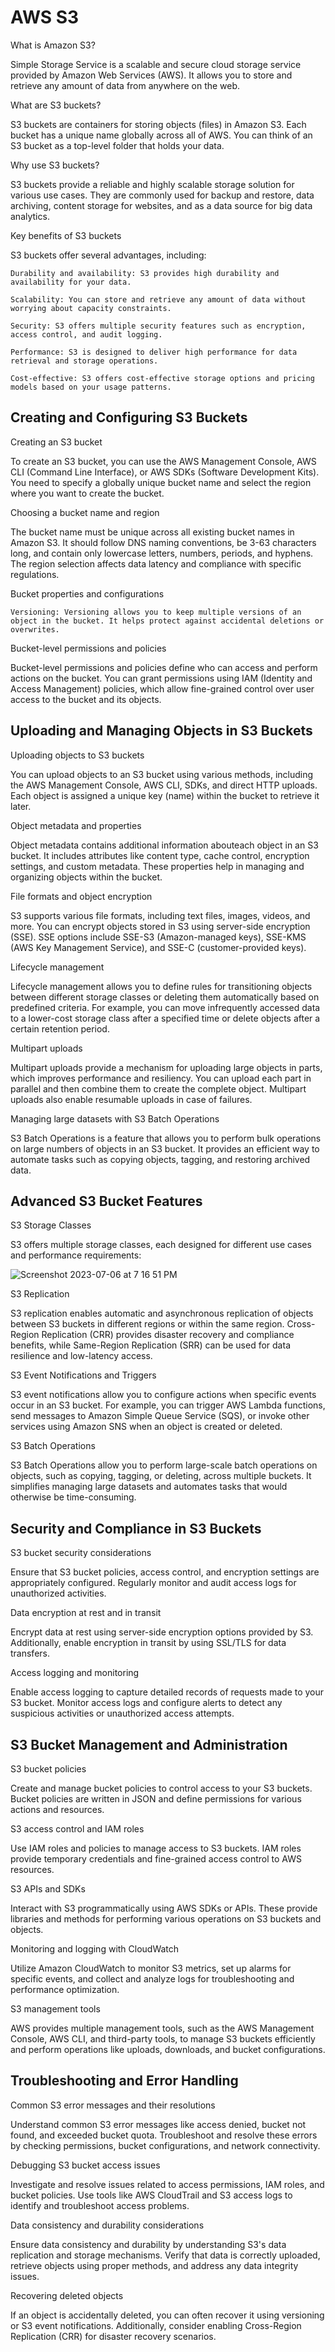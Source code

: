 # AWS S3
 

What is Amazon S3?

Simple Storage Service is a scalable and secure cloud storage service provided by Amazon Web Services (AWS). It allows you to store and retrieve any amount of data from anywhere on the web.

What are S3 buckets?

S3 buckets are containers for storing objects (files) in Amazon S3. Each bucket has a unique name globally across all of AWS. You can think of an S3 bucket as a top-level folder that holds your data.

Why use S3 buckets?

S3 buckets provide a reliable and highly scalable storage solution for various use cases. They are commonly used for backup and restore, data archiving, content storage for websites, and as a data source for big data analytics.

Key benefits of S3 buckets

S3 buckets offer several advantages, including:

    Durability and availability: S3 provides high durability and availability for your data.
    
    Scalability: You can store and retrieve any amount of data without worrying about capacity constraints.
    
    Security: S3 offers multiple security features such as encryption, access control, and audit logging.

    Performance: S3 is designed to deliver high performance for data retrieval and storage operations.
    
    Cost-effective: S3 offers cost-effective storage options and pricing models based on your usage patterns.

## Creating and Configuring S3 Buckets

Creating an S3 bucket

To create an S3 bucket, you can use the AWS Management Console, AWS CLI (Command Line Interface), or AWS SDKs (Software Development Kits). You need to specify a globally
unique bucket name and select the region where you want to create the bucket.

Choosing a bucket name and region

The bucket name must be unique across all existing bucket names in Amazon S3. It should follow DNS naming conventions, be 3-63 characters long, and contain only lowercase
letters, numbers, periods, and hyphens. The region selection affects data latency and compliance with specific regulations.

Bucket properties and configurations

    Versioning: Versioning allows you to keep multiple versions of an object in the bucket. It helps protect against accidental deletions or overwrites.

Bucket-level permissions and policies

Bucket-level permissions and policies define who can access and perform actions on the bucket. You can grant permissions using IAM (Identity and Access Management) policies, 
which allow fine-grained control over user access to the bucket and its objects.

## Uploading and Managing Objects in S3 Buckets

Uploading objects to S3 buckets

You can upload objects to an S3 bucket using various methods, including the AWS Management Console, AWS CLI, SDKs, and direct HTTP uploads. 
Each object is assigned a unique key (name) within the bucket to retrieve it later.

Object metadata and properties

Object metadata contains additional information abouteach object in an S3 bucket. It includes attributes like content type, cache control, encryption settings, 
and custom metadata. These properties help in managing and organizing objects within the bucket.

File formats and object encryption

S3 supports various file formats, including text files, images, videos, and more. You can encrypt objects stored in S3 using server-side encryption (SSE). 
SSE options include SSE-S3 (Amazon-managed keys), SSE-KMS (AWS Key Management Service), and SSE-C (customer-provided keys).

Lifecycle management

Lifecycle management allows you to define rules for transitioning objects between different storage classes or deleting them automatically based on predefined criteria.
For example, you can move infrequently accessed data to a lower-cost storage class after a specified time or delete objects after a certain retention period.

Multipart uploads

Multipart uploads provide a mechanism for uploading large objects in parts, which improves performance and resiliency. You can upload each part in parallel and then
combine them to create the complete object. Multipart uploads also enable resumable uploads in case of failures.

Managing large datasets with S3 Batch Operations

S3 Batch Operations is a feature that allows you to perform bulk operations on large numbers of objects in an S3 bucket. 
It provides an efficient way to automate tasks such as copying objects, tagging, and restoring archived data.

## Advanced S3 Bucket Features

S3 Storage Classes

S3 offers multiple storage classes, each designed for different use cases and performance requirements:

![Screenshot 2023-07-06 at 7 16 51 PM](https://github.com/iam-veeramalla/aws-devops-zero-to-hero/assets/43399466/6b1ebcda-5b99-4358-ac1a-5bf559140571)


S3 Replication

S3 replication enables automatic and asynchronous replication of objects between S3 buckets in different regions or within the same region. 
Cross-Region Replication (CRR) provides disaster recovery and compliance benefits, while Same-Region Replication (SRR) can be used for data resilience and low-latency access.

S3 Event Notifications and Triggers

S3 event notifications allow you to configure actions when specific events occur in an S3 bucket. For example, you can trigger AWS Lambda functions, send messages to Amazon
Simple Queue Service (SQS), or invoke other services using Amazon SNS when an object is created or deleted.

S3 Batch Operations

S3 Batch Operations allow you to perform large-scale batch operations on objects, such as copying, tagging, or deleting, across multiple buckets. It simplifies managing large
datasets and automates tasks that would otherwise be time-consuming.

## Security and Compliance in S3 Buckets

S3 bucket security considerations

Ensure that S3 bucket policies, access control, and encryption settings are appropriately configured. Regularly monitor and audit access logs for unauthorized activities.

Data encryption at rest and in transit

Encrypt data at rest using server-side encryption options provided by S3. Additionally, enable encryption in transit by using SSL/TLS for data transfers.

Access logging and monitoring

Enable access logging to capture detailed records of requests made to your S3 bucket. Monitor access logs and configure alerts to detect any suspicious activities or unauthorized access attempts.


## S3 Bucket Management and Administration

S3 bucket policies

Create and manage bucket policies to control access to your S3 buckets. Bucket policies are written in JSON and define permissions for various actions and resources.

S3 access control and IAM roles

Use IAM roles and policies to manage access to S3 buckets. IAM roles provide temporary credentials and fine-grained access control to AWS resources.

S3 APIs and SDKs

Interact with S3 programmatically using AWS SDKs or APIs. These provide libraries and methods for performing various operations on S3 buckets and objects.

Monitoring and logging with CloudWatch

Utilize Amazon CloudWatch to monitor S3 metrics, set up alarms for specific events, and collect and analyze logs for troubleshooting and performance optimization.

S3 management tools

AWS provides multiple management tools, such as the AWS Management Console, AWS CLI, and third-party tools, to manage S3 buckets efficiently and perform operations like uploads, downloads, and bucket configurations.

## Troubleshooting and Error Handling

Common S3 error messages and their resolutions

Understand common S3 error messages like access denied, bucket not found, and exceeded bucket quota. Troubleshoot and resolve these errors by checking permissions, bucket configurations, and network connectivity.

Debugging S3 bucket access issues

Investigate and resolve issues related to access permissions, IAM roles, and bucket policies. Use tools like AWS CloudTrail and S3 access logs to identify and troubleshoot access problems.

Data consistency and durability considerations

Ensure data consistency and durability by understanding S3's data replication and storage mechanisms. Verify that data is correctly uploaded, retrieve objects using proper methods, and address any data integrity issues.

Recovering deleted objects

If an object is accidentally deleted, you can often recover it using versioning or S3 event notifications. Additionally, consider enabling Cross-Region Replication (CRR) for disaster recovery scenarios.
